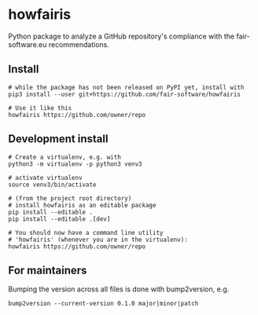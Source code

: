# howfairis

Python package to analyze a GitHub repository's compliance with the fair-software.eu recommendations.


## Install

```
# while the package has not been released on PyPI yet, install with
pip3 install --user git+https://github.com/fair-software/howfairis

# Use it like this
howfairis https://github.com/owner/repo
```

## Development install

```shell
# Create a virtualenv, e.g. with
python3 -m virtualenv -p python3 venv3

# activate virtualenv
source venv3/bin/activate

# (from the project root directory)
# install howfairis as an editable package
pip install --editable .
pip install --editable .[dev]

# You should now have a command line utility 
# 'howfairis' (whenever you are in the virtualenv):
howfairis https://github.com/owner/repo

```


## For maintainers


Bumping the version across all files is done with bump2version, e.g.

```shell
bump2version --current-version 0.1.0 major|minor|patch
```
